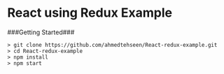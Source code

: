 # React using Redux Example

###Getting Started###

	> git clone https://github.com/ahmedtehseen/React-redux-example.git
	> cd React-redux-example
	> npm install
	> npm start